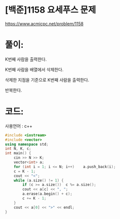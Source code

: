 # [백준]1158 요세푸스 문제

https://www.acmicpc.net/problem/1158

# 풀이:

K번째 사람을 출력한다.

K번째 사람을 배열에서 삭제한다.

삭제한 지점을 기준으로 K번째 사람을 출력한다.

반복한다.



# **코드:** 

사용언어 : c++
```c++
#include <iostream>
#include <vector>
using namespace std;
int N, K, c;
int main() {
	cin >> N >> K;
	vector<int> a;
	for (int i = 1; i <= N; i++)	a.push_back(i);
	c = K - 1;
	cout << "<";
	while (a.size() != 1) {
		if (c >= a.size())	c %= a.size();
		cout << a[c] << ", ";
		a.erase(a.begin() + c);
		c += K - 1;
	}
	cout << a[0] << ">" << endl;
}
```

